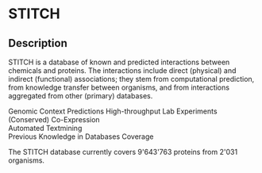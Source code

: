 # STITCH

## Description

STITCH is a database of known and predicted interactions between chemicals and proteins. The interactions include direct (physical) and indirect (functional) associations; they stem from computational prediction, from knowledge transfer between organisms, and from interactions aggregated from other (primary) databases.

Genomic Context Predictions	
High-throughput Lab Experiments	
(Conserved) Co-Expression	
Automated Textmining	
Previous Knowledge in Databases
Coverage

The STITCH database currently covers 9'643'763 proteins from 2'031 organisms.

